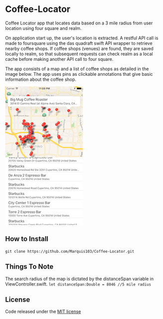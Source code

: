 # Coffee-Locator
Coffee Locator app that locates data based on a 3 mile radius from user location using four square and realm.

On application start up, the user's location is extracted.  A restful API call is made to foursquare using the das quadraft swift API wrapper to retrieve nearby coffee shops.  If coffee shops (venues) are found, they are saved locally to realm, so that subsequent requests can check realm as a local cache before making another API call to four square.

The app consists of a map and a list of coffee shops as detailed in the image below.  The app uses pins as clickable annotations that give basic information about the coffee shop.

![alt text](https://github.com/Marquis103/Coffee-Locator/blob/master/coffeescreenshot.png)

## How to Install
`git clone https://github.com/Marquis103/Coffee-Locator.git`

## Things To Note
The search radius of the map is dictated by the distanceSpan variable in ViewController.swift.
`let distanceSpan:Double = 8046 //5 mile radius`

## License
Code released under the [MIT license](https://github.com/Marquis103/Coffee-Locator/blob/master/LICENSE.md)
